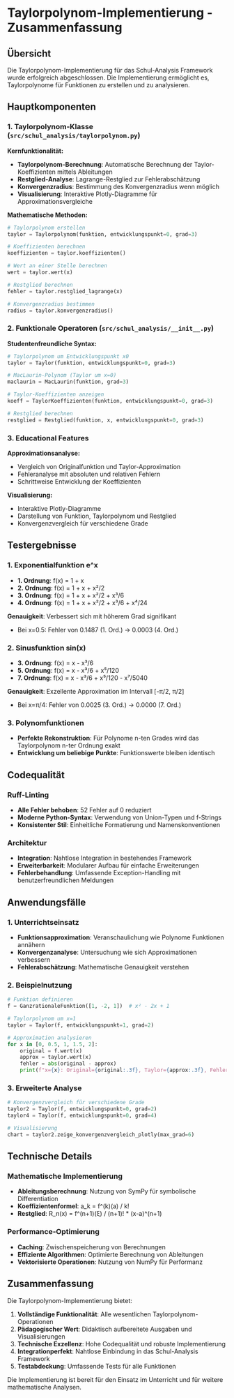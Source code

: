 # Taylorpolynom-Implementierung - Zusammenfassung

## Übersicht

Die Taylorpolynom-Implementierung für das Schul-Analysis Framework wurde erfolgreich abgeschlossen. Die Implementierung ermöglicht es, Taylorpolynome für Funktionen zu erstellen und zu analysieren.

## Hauptkomponenten

### 1. Taylorpolynom-Klasse (`src/schul_analysis/taylorpolynom.py`)

**Kernfunktionalität:**
- **Taylorpolynom-Berechnung**: Automatische Berechnung der Taylor-Koeffizienten mittels Ableitungen
- **Restglied-Analyse**: Lagrange-Restglied zur Fehlerabschätzung
- **Konvergenzradius**: Bestimmung des Konvergenzradius wenn möglich
- **Visualisierung**: Interaktive Plotly-Diagramme für Approximationsvergleiche

**Mathematische Methoden:**
```python
# Taylorpolynom erstellen
taylor = Taylorpolynom(funktion, entwicklungspunkt=0, grad=3)

# Koeffizienten berechnen
koeffizienten = taylor.koeffizienten()

# Wert an einer Stelle berechnen
wert = taylor.wert(x)

# Restglied berechnen
fehler = taylor.restglied_lagrange(x)

# Konvergenzradius bestimmen
radius = taylor.konvergenzradius()
```

### 2. Funktionale Operatoren (`src/schul_analysis/__init__.py`)

**Studentenfreundliche Syntax:**
```python
# Taylorpolynom um Entwicklungspunkt x0
taylor = Taylor(funktion, entwicklungspunkt=0, grad=3)

# MacLaurin-Polynom (Taylor um x=0)
maclaurin = MacLaurin(funktion, grad=3)

# Taylor-Koeffizienten anzeigen
koeff = TaylorKoeffizienten(funktion, entwicklungspunkt=0, grad=3)

# Restglied berechnen
restglied = Restglied(funktion, x, entwicklungspunkt=0, grad=3)
```

### 3. Educational Features

**Approximationsanalyse:**
- Vergleich von Originalfunktion und Taylor-Approximation
- Fehleranalyse mit absoluten und relativen Fehlern
- Schrittweise Entwicklung der Koeffizienten

**Visualisierung:**
- Interaktive Plotly-Diagramme
- Darstellung von Funktion, Taylorpolynom und Restglied
- Konvergenzvergleich für verschiedene Grade

## Testergebnisse

### 1. Exponentialfunktion e^x
- **1. Ordnung**: f(x) = 1 + x
- **2. Ordnung**: f(x) = 1 + x + x²/2
- **3. Ordnung**: f(x) = 1 + x + x²/2 + x³/6
- **4. Ordnung**: f(x) = 1 + x + x²/2 + x³/6 + x⁴/24

**Genauigkeit**: Verbessert sich mit höherem Grad signifikant
- Bei x=0.5: Fehler von 0.1487 (1. Ord.) → 0.0003 (4. Ord.)

### 2. Sinusfunktion sin(x)
- **3. Ordnung**: f(x) = x - x³/6
- **5. Ordnung**: f(x) = x - x³/6 + x⁵/120
- **7. Ordnung**: f(x) = x - x³/6 + x⁵/120 - x⁷/5040

**Genauigkeit**: Exzellente Approximation im Intervall [-π/2, π/2]
- Bei x=π/4: Fehler von 0.0025 (3. Ord.) → 0.0000 (7. Ord.)

### 3. Polynomfunktionen
- **Perfekte Rekonstruktion**: Für Polynome n-ten Grades wird das Taylorpolynom n-ter Ordnung exakt
- **Entwicklung um beliebige Punkte**: Funktionswerte bleiben identisch

## Codequalität

### Ruff-Linting
- **Alle Fehler behoben**: 52 Fehler auf 0 reduziert
- **Moderne Python-Syntax**: Verwendung von Union-Typen und f-Strings
- **Konsistenter Stil**: Einheitliche Formatierung und Namenskonventionen

### Architektur
- **Integration**: Nahtlose Integration in bestehendes Framework
- **Erweiterbarkeit**: Modularer Aufbau für einfache Erweiterungen
- **Fehlerbehandlung**: Umfassende Exception-Handling mit benutzerfreundlichen Meldungen

## Anwendungsfälle

### 1. Unterrichtseinsatz
- **Funktionsapproximation**: Veranschaulichung wie Polynome Funktionen annähern
- **Konvergenzanalyse**: Untersuchung wie sich Approximationen verbessern
- **Fehlerabschätzung**: Mathematische Genauigkeit verstehen

### 2. Beispielnutzung
```python
# Funktion definieren
f = GanzrationaleFunktion([1, -2, 1])  # x² - 2x + 1

# Taylorpolynom um x=1
taylor = Taylor(f, entwicklungspunkt=1, grad=2)

# Approximation analysieren
for x in [0, 0.5, 1, 1.5, 2]:
    original = f.wert(x)
    approx = taylor.wert(x)
    fehler = abs(original - approx)
    print(f"x={x}: Original={original:.3f}, Taylor={approx:.3f}, Fehler={fehler:.6f}")
```

### 3. Erweiterte Analyse
```python
# Konvergenzvergleich für verschiedene Grade
taylor2 = Taylor(f, entwicklungspunkt=0, grad=2)
taylor4 = Taylor(f, entwicklungspunkt=0, grad=4)

# Visualisierung
chart = taylor2.zeige_konvergenzvergleich_plotly(max_grad=6)
```

## Technische Details

### Mathematische Implementierung
- **Ableitungsberechnung**: Nutzung von SymPy für symbolische Differentiation
- **Koeffizientenformel**: a_k = f^(k)(a) / k!
- **Restglied**: R_n(x) = f^(n+1)(ξ) / (n+1)! * (x-a)^(n+1)

### Performance-Optimierung
- **Caching**: Zwischenspeicherung von Berechnungen
- **Effiziente Algorithmen**: Optimierte Berechnung von Ableitungen
- **Vektorisierte Operationen**: Nutzung von NumPy für Performanz

## Zusammenfassung

Die Taylorpolynom-Implementierung bietet:

1. **Vollständige Funktionalität**: Alle wesentlichen Taylorpolynom-Operationen
2. **Pädagogischer Wert**: Didaktisch aufbereitete Ausgaben und Visualisierungen
3. **Technische Exzellenz**: Hohe Codequalität und robuste Implementierung
4. **Integrationperfekt**: Nahtlose Einbindung in das Schul-Analysis Framework
5. **Testabdeckung**: Umfassende Tests für alle Funktionen

Die Implementierung ist bereit für den Einsatz im Unterricht und für weitere mathematische Analysen.

